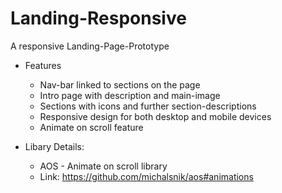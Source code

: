 # Landing-Responsive
A responsive Landing-Page-Prototype

- Features
  - Nav-bar linked to sections on the page
  - Intro page with description and main-image
  - Sections with icons and further section-descriptions
  - Responsive design for both desktop and mobile devices
  - Animate on scroll feature

- Libary Details:
  - AOS - Animate on scroll library
  - Link: https://github.com/michalsnik/aos#animations
  

